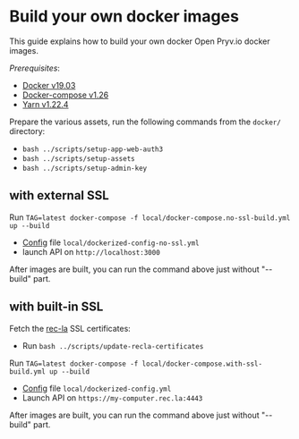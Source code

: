 # Build your own docker images

This guide explains how to build your own docker Open Pryv.io docker images.

*Prerequisites*:

- [Docker v19.03](https://docs.docker.com/engine/install/)
- [Docker-compose v1.26](https://docs.docker.com/compose/install/)
- [Yarn v1.22.4](https://classic.yarnpkg.com/en/docs/install/)

Prepare the various assets, run the following commands from the `docker/` directory:

- `bash ../scripts/setup-app-web-auth3`
- `bash ../scripts/setup-assets`
- `bash ../scripts/setup-admin-key`

## with external SSL

Run `TAG=latest docker-compose -f local/docker-compose.no-ssl-build.yml up --build`

- [Config](https://github.com/pryv/open-pryv.io#config) file `local/dockerized-config-no-ssl.yml`
- launch API on `http://localhost:3000`

After images are built, you can run the command above just without "--build" part.

## with built-in SSL

Fetch the [rec-la](https://github.com/pryv/rec-la) SSL certificates:

- Run `bash ../scripts/update-recla-certificates`

Run `TAG=latest docker-compose -f local/docker-compose.with-ssl-build.yml up --build`

- [Config](https://github.com/pryv/open-pryv.io#config) file `local/dockerized-config.yml`
- Launch API on `https://my-computer.rec.la:4443`

After images are built, you can run the command above just without "--build" part.
